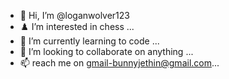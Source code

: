 - 👋 Hi, I’m @loganwolver123
- ♟️ I’m interested in chess ...
- 🌱 I’m currently learning to code ... 
- 💞️ I’m looking to collaborate on anything ...
- 📫 reach me on gmail-bunnyjethin@gmail.com...

<!---
loganwolver123/loganwolver123 is a ✨ special ✨ repository because its `README.md` (this file) appears on your GitHub profile.
You can click the Preview link to take a look at your changes.
--->

